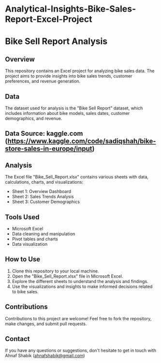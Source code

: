 # Analytical-Insights-Bike-Sales-Report-Excel-Project

# Bike Sell Report Analysis

## Overview
This repository contains an Excel project for analyzing bike sales data. The project aims to provide insights into bike sales trends, customer preferences, and revenue generation.

## Data
The dataset used for analysis is the "Bike Sell Report" dataset, which includes information about bike models, sales dates, customer demographics, and revenue.

## Data Source: kaggle.com (https://www.kaggle.com/code/sadiqshah/bike-store-sales-in-europe/input)

## Analysis
The Excel file "Bike_Sell_Report.xlsx" contains various sheets with data, calculations, charts, and visualizations:
- Sheet 1: Overview Dashboard
- Sheet 2: Sales Trends Analysis
- Sheet 3: Customer Demographics

## Tools Used
- Microsoft Excel
- Data cleaning and manipulation
- Pivot tables and charts
- Data visualization

## How to Use
1. Clone this repository to your local machine.
2. Open the "Bike_Sell_Report.xlsx" file in Microsoft Excel.
3. Explore the different sheets to understand the analysis and findings.
4. Use the visualizations and insights to make informed decisions related to bike sales.

## Contributions
Contributions to this project are welcome! Feel free to fork the repository, make changes, and submit pull requests.



## Contact
If you have any questions or suggestions, don't hesitate to get in touch with Ahnaf Shabik (ahnafshabik@gmail.com)
